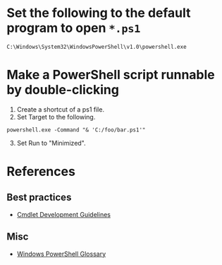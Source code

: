 # Set the following to the default program to open `*.ps1`
```batch
C:\Windows\System32\WindowsPowerShell\v1.0\powershell.exe
```

# Make a PowerShell script runnable by double-clicking
1. Create a shortcut of a ps1 file.
2. Set Target to the following.
```
powershell.exe -Command "& 'C:/foo/bar.ps1'"
```
3. Set Run to "Minimized".

# References
## Best practices
* [Cmdlet Development Guidelines](https://msdn.microsoft.com/en-us/library/ms714657.aspx)
## Misc
* [Windows PowerShell Glossary](https://docs.microsoft.com/en-us/powershell/scripting/windows-powershell-glossary)
